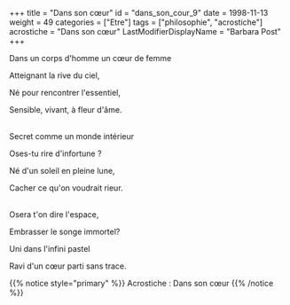 +++
title = "Dans son cœur"
id = "dans_son_cour_9"
date = 1998-11-13
weight = 49
categories = ["Etre"]
tags = ["philosophie", "acrostiche"]
acrostiche = "Dans son cœur"
LastModifierDisplayName = "Barbara Post"
+++

Dans un corps d'homme un cœur de femme

Atteignant la rive du ciel,

Né pour rencontrer l'essentiel,

Sensible, vivant, à fleur d'âme.

 \
Secret comme un monde intérieur

Oses-tu rire d'infortune ?

Né d'un soleil en pleine lune,

Cacher ce qu'on voudrait rieur.

 \
Osera t'on dire l'espace,

Embrasser le songe immortel?

Uni dans l'infini pastel

Ravi d'un cœur parti sans trace.

{{% notice style="primary" %}}
Acrostiche : Dans son cœur
{{% /notice %}}
